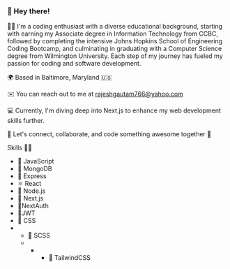 
### 👋 Hey there! 

👨‍💻 I'm a coding enthusiast with a diverse educational background, starting with earning my Associate degree in Information Technology from CCBC, followed by completing the intensive Johns Hopkins School of Engineering Coding Bootcamp, and culminating in graduating with a Computer Science degree from Wilmington University. Each step of my journey has fueled my passion for coding and software development.

🌍 Based in Baltimore, Maryland 🇺🇸

✉️ You can reach out to me at [rajeshgautam766@yahoo.com](mailto:rajeshgautam766@yahoo.com)

💻 Currently, I'm diving deep into Next.js to enhance my web development skills further.

🤝 Let's connect, collaborate, and code something awesome together 🙏

Skills 💪🏻

- 📝 JavaScript
- 🍃 MongoDB
- 🚀 Express
- ⚛️ React
- 📡 Node.js
- 🔖 Next.js
- 🏮NextAuth
- 🏮JWT 
- 🎨 CSS
- - 🎨 SCSS
  - - - 🎨 TailwindCSS
  
